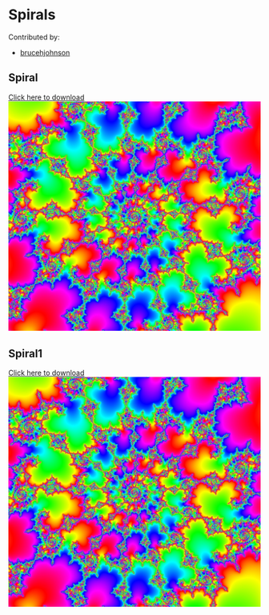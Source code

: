 # Spirals

Contributed by:

- [brucehjohnson](https://github.com/brucehjohnson)

## Spiral

<a href="Spiral.mandart" download="Diamond1.mandart">Click here to download</a><br>
!["Spiral"](Spiral.png)

## Spiral1

<a href="Spiral1.mandart" download="Diamond1.mandart">Click here to download</a><br>
!["Spiral1"](Spiral1.png)
